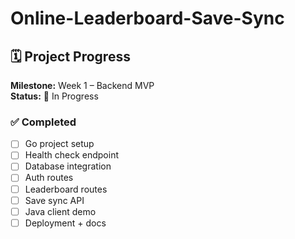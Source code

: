 # Online-Leaderboard-Save-Sync

## 🗓️ Project Progress
**Milestone:** Week 1 – Backend MVP  
**Status:** 🚧 In Progress

### ✅ Completed
- [ ] Go project setup
- [ ] Health check endpoint
- [ ] Database integration
- [ ] Auth routes
- [ ] Leaderboard routes
- [ ] Save sync API
- [ ] Java client demo
- [ ] Deployment + docs
